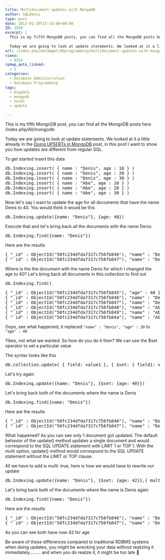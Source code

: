 ```yaml
---
title: Multidocument updates with MongoDB
author: SQLDenis
type: post
date: 2013-01-20T15:16:00+00:00
ID: 1926
excerpt: |
  This is my fifth MongoDB posts, you can find all the MongoDB posts here http://blogs.lessthandot.com/index.php/All/mongodb:
  
  Today we are going to look at update statements. We looked at it a little already in the Doing UPSERTs in MongoDB post, in thi&hellip;
url: /index.php/datamgmt/dbprogramming/multidocument-updates-with-mongodb/
views:
  - 8334
rp4wp_auto_linked:
  - 1
categories:
  - Database Administration
  - Database Programming
tags:
  - bigdata
  - mongodb
  - nosql
  - update

---
```

This is my fifth MongoDB post, you can find all the MongoDB posts here /index.php/All/mongodb:

Today we are going to look at update statements. We looked at it a little already in the [Doing UPSERTs in MongoDB][1] post, in this post I want to show you how updates are different from regular SQL.

To get started insert this data

<pre>db.Indexing.insert( { name : "Denis", age : 10 } )
db.Indexing.insert( { name : "Denis", age : 20 } )
db.Indexing.insert( { name : "Denis", age : 30 } )
db.Indexing.insert( { name : "Abe", age : 10 } )
db.Indexing.insert( { name : "Abe", age : 20 } )
db.Indexing.insert( { name : "Abe", age : 30 } )
</pre>

Now let's say I want to update the age for all documents that have the name Denis to 40. You would think it would be this

<pre>db.Indexing.update({name: "Denis"}, {age: 40})</pre>

Execute that and let's bring back all the documents with the name Denis

<pre>db.Indexing.find({name: "Denis"})</pre>

Here are the results

<pre>{ "_id" : ObjectId("50fc234dfda7317c756fb846"), "name" : "Denis", "age" : 20 }
{ "_id" : ObjectId("50fc234dfda7317c756fb847"), "name" : "Denis", "age" : 30 }</pre>

Where is the the document with the name Denis for which I changed the age to 40? Let's bring back all documents in this collection to find out

<pre>db.Indexing.find()</pre>

<pre>{ "_id" : ObjectId("50fc234dfda7317c756fb845"), "age" : 40 }
{ "_id" : ObjectId("50fc234dfda7317c756fb846"), "name" : "Denis", "age" : 20 }
{ "_id" : ObjectId("50fc234dfda7317c756fb847"), "name" : "Denis", "age" : 30 }
{ "_id" : ObjectId("50fc234dfda7317c756fb848"), "name" : "Abe", "age" : 10 }
{ "_id" : ObjectId("50fc234dfda7317c756fb849"), "name" : "Abe", "age" : 20 }
{ "_id" : ObjectId("50fc234dfda7317c756fb84a"), "name" : "Abe", "age" : 30 }</pre>

Oops, see what happened, it replaced `"name" : "Denis", "age" : 20` to `"age" : 40`
  
Yikes, not what we wanted. So how do you do it then? We can use the $set operator to set a particular value

The syntax looks like this

<pre>db.collection.update( { field: value1 }, { $set: { field1: value2 } } );</pre>

Let's try again

<pre>db.Indexing.update({name: "Denis"}, {$set: {age: 40}})</pre>

Let's bring back both of the documents where the name is Denis

<pre>db.Indexing.find({name: "Denis"})</pre>

Here are the results

<pre>{ "_id" : ObjectId("50fc234dfda7317c756fb846"), "name" : "Denis", "age" : 40 }
{ "_id" : ObjectId("50fc234dfda7317c756fb847"), "name" : "Denis", "age" : 30 }</pre>

What happened? As you can see only 1 document got updated. The default behavior of the update() method updates a single document and would correspond to the SQL UPDATE statement with LIMIT 1 or TOP 1. With the multi option, update() method would correspond to the SQL UPDATE statement without the LIMIT or TOP clause.

All we have to add is multi: true, here is how we would have to rewrite our update

<pre>db.Indexing.update({name: "Denis"}, {$set: {age: 42}},{ multi: true })</pre>

Let's bring back both of the documents where the name is Denis again

<pre>db.Indexing.find({name: "Denis"})</pre>

Here are the results

<pre>{ "_id" : ObjectId("50fc234dfda7317c756fb846"), "name" : "Denis", "age" : 42 }
{ "_id" : ObjectId("50fc234dfda7317c756fb847"), "name" : "Denis", "age" : 42 }</pre>

As you can see both have now 42 for age

Be aware of these differences compared to traditional RDBMS systems when doing updates, you might be wrecking your data without realizing it immediately......... and when you do realize it, it might be too late 🙁

 [1]: /index.php/DataMgmt/DBProgramming/doing-upserts-in-mongodb